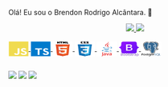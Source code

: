 Olá! Eu sou o Brendon Rodrigo Alcântara. 👋

<!--
**BrendonAlc/BrendonAlc** is a ✨ _special_ ✨ repository because its `README.md` (this file) appears on your GitHub profile.

- 🔭 Atualmente trabalho como Analista de Suporte
- 🌱 Estudando Javascript para front-end e back-end, Java, arquitetura de software
- 😄 Pronouns: ele/dele
-->

<div align="center">
  <a href="https://github.com/BrendonAlc">
  <img height="180em" src="https://github-readme-stats.vercel.app/api?username=brendonalc&show_icons=true&theme=dark&include_all_commits=true&count_private=true&count_public=true"/>
  <img height="180em" src="https://github-readme-stats.vercel.app/api/top-langs/?username=brendonalc&layout=compact&langs_count=7&theme=dark"/>
</div>
<div style="display: inline_block"><br>
  <img align="center" alt="Brendon-Js" height="30" width="40" src="https://raw.githubusercontent.com/devicons/devicon/master/icons/javascript/javascript-plain.svg">
  <img align="center" alt="Brendon-Ts" height="30" width="40" src="https://raw.githubusercontent.com/devicons/devicon/master/icons/typescript/typescript-plain.svg">
  <img align="center" alt="Brendon-HTML" height="30" width="40" src="https://raw.githubusercontent.com/devicons/devicon/master/icons/html5/html5-original-wordmark.svg">
  <img align="center" alt="Brendon-CSS" height="30" width="40" src="https://raw.githubusercontent.com/devicons/devicon/master/icons/css3/css3-original-wordmark.svg">
  <img align="center" alt="Brendon-Java" height="30" width="40" src="https://raw.githubusercontent.com/devicons/devicon/master/icons/java/java-original-wordmark.svg">
  <img align="center" alt="Brendon-Bootstrap" height="30" width="40" src="https://raw.githubusercontent.com/devicons/devicon/master/icons/bootstrap/bootstrap-original-wordmark.svg">
  <img align="center" alt="Brendon-Postgresql" height="30" width="40" src="https://raw.githubusercontent.com/devicons/devicon/master/icons/postgresql/postgresql-original-wordmark.svg">
</div>
  
  ##
 
<div> 
  <a href="https://www.instagram.com/brend0n.4lc/" target="_blank"><img src="https://img.shields.io/badge/-Instagram-%23E4405F?style=for-the-badge&logo=instagram&logoColor=white" target="_blank"></a>
  <a href = "mailto:brendon_rodrigo@hotmail.com"><img src="https://img.shields.io/badge/Microsoft_Outlook-0078D4?style=for-the-badge&logo=microsoft-outlook&logoColor=white" target="_blank"></a>
  <a href="https://www.linkedin.com/in/brendon-rodrigo-alcântara-47a85b129/" target="_blank"><img src="https://img.shields.io/badge/-LinkedIn-%230077B5?style=for-the-badge&logo=linkedin&logoColor=white" target="_blank"></a> 
</div>
